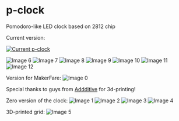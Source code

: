 # p-clock
Pomodoro-like LED clock based on 2812 chip

Current version:

[![Current p-clock](http://img.youtube.com/vi/3NTXodDyiNo/0.jpg)](https://www.youtube.com/watch?v=3NTXodDyiNo)

![Image 6][img6]
![Image 7][img7]
![Image 8][img8]
![Image 9][img9]
![Image 10][img10]
![Image 11][img11]
![Image 12][img12]


Version for MakerFare:
![Image 0][img0]

Special thanks to guys from [Addditive](https://www.facebook.com/addditive) for 3d-printing!

Zero version of the clock:
![Image 1][img1]
![Image 2][img2]
![Image 3][img3]
![Image 4][img4]

3D-printed grid:
![Image 5][img5]

[img0]: https://raw.githubusercontent.com/limtbk/p-clock/master/images/IMG_4920.JPG "IMG0"
[img1]: https://raw.githubusercontent.com/limtbk/p-clock/master/images/IMG_1836.JPG "IMG1"
[img2]: https://raw.githubusercontent.com/limtbk/p-clock/master/images/IMG_1867.JPG "IMG2"
[img3]: https://raw.githubusercontent.com/limtbk/p-clock/master/images/IMG_1868.JPG "IMG3"
[img4]: https://raw.githubusercontent.com/limtbk/p-clock/master/images/IMG_1869.JPG "IMG4"
[img5]: https://raw.githubusercontent.com/limtbk/p-clock/master/images/IMG_1874.JPG "IMG5"
[img6]: https://raw.githubusercontent.com/limtbk/p-clock/master/images/IMG_5641.JPG "IMG6"
[img7]: https://raw.githubusercontent.com/limtbk/p-clock/master/images/IMG_5643.JPG "IMG7"
[img8]: https://raw.githubusercontent.com/limtbk/p-clock/master/images/IMG_5644.JPG "IMG8"
[img9]: https://raw.githubusercontent.com/limtbk/p-clock/master/images/IMG_5645.JPG "IMG9"
[img10]: https://raw.githubusercontent.com/limtbk/p-clock/master/images/IMG_5646.JPG "IMG10"
[img11]: https://raw.githubusercontent.com/limtbk/p-clock/master/images/IMG_5647.JPG "IMG11"
[img12]: https://raw.githubusercontent.com/limtbk/p-clock/master/images/IMG_5648.JPG "IMG12"
